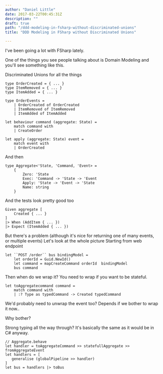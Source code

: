 ```yaml
---
author: "Daniel Little"
date: 2017-03-22T00:45:31Z
description: ""
draft: true
path: "/ddd-modeling-in-fsharp-without-discriminated-unions"
title: "DDD Modeling in FSharp without Discriminated Unions"

---
```


I've been going a lot with FSharp lately.

One of the things you see people talking about is Domain Modeling and you'll see something like this.

Discriminated Unions for all the things

    type OrderCreated = { ... }
    type ItemRemoved = { ... }
    type ItemAdded = { ... }

    type OrderEvents =
        | OrderCreated of OrderCreated
        | ItemRemoved of ItemRemoved
        | ItemAdded of ItemAdded 

    let behaviour command (aggregate: State) = 
        match command with       
        | CreateOrder

    let apply (aggregate: State) event = 
        match event with
        | OrderCreated 

And then 

    type Aggregate<'State, 'Command, 'Event> =
        {
            Zero: 'State
            Exec: 'Command -> 'State -> 'Event
            Apply: 'State -> 'Event -> 'State
            Name: string
        }

And the tests look pretty good too

    Given aggregate [
        Created { ... }
    ]
    |> When (AddItem { ... })
    |> Expect (ItemAdded { ... })

But there's a problem (although it's nice for returning one of many events, or multiple events)
Let's look at the whole picture
Starting from web endpoint

    let ``POST /order`` bus bindingModel =
        let orderId = Guid.NewId()
        let command = mapCreateCommand orderId  bindingModel
        bus command

Then when do we wrap it? You need to wrap if you want to be stateful.

    let toAggregatecommand command =
        match command with
        | :? Type as typedCommand -> Created typedCommand

We'd probably need to unwrap the event too?
Depends if we bother to wrap it now..

Why bother?

Strong typing all the way through? It's basically the same as it would be in C# anyway.

    // Aggregate.behave
    let handler = toAggregateCommand >> statefullAggregate >> fromAggregateEvent
    let handlers = [
       generalise (globalPipeline >> handler)
    ]
    let bus = handlers |> toBus